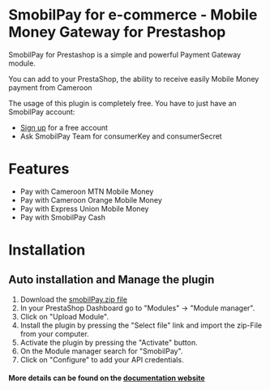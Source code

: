 # SmobilPay for e-commerce - Mobile Money Gateway for Prestashop
SmobilPay for Prestashop is a simple and powerful Payment Gateway module.

You can add to your PrestaShop, the ability to receive easily Mobile Money payment from Cameroon

The usage of this plugin is completely free. You have to just have an SmobilPay account:
* [Sign up](https://enkap.cm/) for a free account
* Ask SmobilPay Team for consumerKey and consumerSecret


# Features

* Pay with Cameroon MTN Mobile Money
* Pay with Cameroon Orange Mobile Money
* Pay with Express Union Mobile Money
* Pay with SmobilPay Cash

# Installation

## Auto installation and Manage the plugin
1. Download the [smobilPay.zip file](https://github.com/camoo/enkap-prestashop-gateway/releases/download/1.0.0/smobilpay.prestashop.zip)
2. In your PrestaShop Dashboard go to \"Modules\" -> \"Module manager\".
3. Click on \"Upload Module\".
4. Install the plugin by pressing the \"Select file\" link and import the zip-File from your computer.
5. Activate the plugin by pressing the \"Activate\" button.
6. On the Module manager search for \"SmobilPay\".
7. Click on \"Configure\" to add your API credentials.

#### More details can be found on the [documentation website](https://support.enkap.cm)

